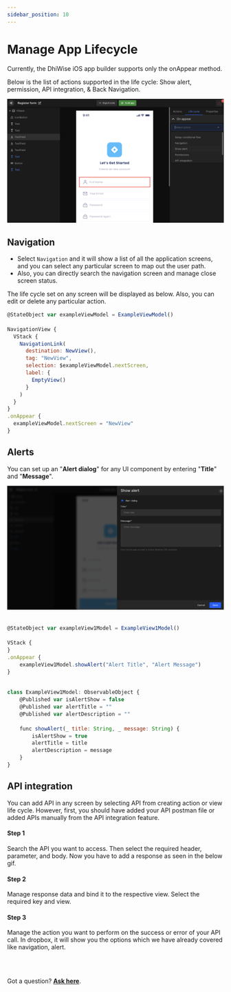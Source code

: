 ```yaml
---
sidebar_position: 10
---
```


# Manage App Lifecycle

Currently, the DhiWise iOS app builder supports only the onAppear method.

Below is the list of actions supported in the life cycle: Show alert, permission, API integration, & Back Navigation.

<!-- ![Example banner](./img/lifecycle.gif) -->
![Example banner](./images/configuratioon/Life-cycle.png)

## Navigation

- Select `Navigation` and it will show a list of all the application screens, and you can select any particular screen to map out the user path.
- Also, you can directly search the navigation screen and manage close screen status.

The life cycle set on any screen will be displayed as below. Also, you can edit or delete any particular action.


```js title="lifecycleNavigation.swift"
@StateObject var exampleViewModel = ExampleViewModel()

NavigationView {
  VStack {
    NavigationLink(
      destination: NewView(),
      tag: "NewView",
      selection: $exampleViewModel.nextScreen,
      label: {
        EmptyView()
      }
    )
  }
}
.onAppear {
  exampleViewModel.nextScreen = "NewView"
}
```

## Alerts

You can set up an "**Alert dialog**" for any UI component by entering "**Title**" and "**Message**". 

![Example banner](./images/Show-alert/Show-alert.png)

```js title="lifecycleShowAlert.swift"

@StateObject var exampleView1Model = ExampleView1Model()

VStack {
}
.onAppear {
    exampleView1Model.showAlert("Alert Title", "Alert Message")
}
```

```js title="lifecycleShowAlert2.swift"

class ExampleView1Model: ObservableObject {
    @Published var isAlertShow = false
    @Published var alertTitle = ""
    @Published var alertDescription = ""

    func showAlert(_ title: String, _ message: String) {
        isAlertShow = true
        alertTitle = title
        alertDescription = message
    }
}
```

## API integration

You can add API in any screen by selecting API from creating action or view life cycle. However, first, you should have added your API postman file or added APIs manually from the API integration feature.

#### Step 1

Search the API you want to access. Then select the required header, parameter, and body. Now you have to add a response as seen in the below gif.

#### Step 2 

Manage response data and bind it to the respective view. Select the required key and view. 

#### Step 3

Manage the action you want to perform on the success or error of your API call. In dropbox, it will show you the options which we have already covered like navigation, alert.


<!-- ![Example banner](./img/lifecycle-api-integration.gif) -->
<!-- ![Example banner](./img/app.gif) -->

<br/>
<br/>

Got a question? [**Ask here**](https://discord.com/invite/rFMnCG5MZ7).
